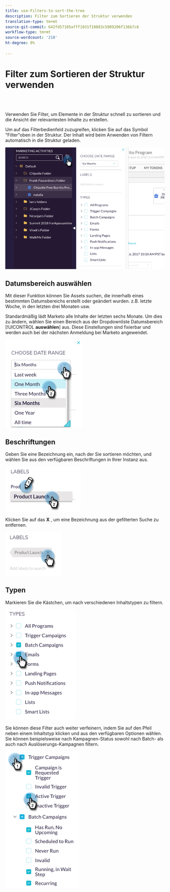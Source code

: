 ```yaml
---
title: use-Filters-to-sort-the-tree
description: Filter zum Sortieren der Struktur verwenden
translation-type: tm+mt
source-git-commit: 642fd57105afff1031f18883c5809206f136b7c6
workflow-type: tm+mt
source-wordcount: '210'
ht-degree: 0%

---
```



# Filter zum Sortieren der Struktur verwenden

<br> 

Verwenden Sie Filter, um Elemente in der Struktur schnell zu sortieren und die Ansicht der relevantesten Inhalte zu erstellen.

Um auf das Filterbedienfeld zuzugreifen, klicken Sie auf das Symbol &quot;Filter&quot;oben in der Struktur. Der Inhalt wird beim Anwenden von Filtern automatisch in die Struktur geladen.

![Bild eins](/help/sky/assets/tree/use-filters-to-sort-the-tree/use-filters-to-sort-the-tree-1.png)

## Datumsbereich auswählen

Mit dieser Funktion können Sie Assets suchen, die innerhalb eines bestimmten Datumsbereichs erstellt oder geändert wurden. z.B. letzte Woche, in den letzten drei Monaten usw.

Standardmäßig lädt Marketo alle Inhalte der letzten sechs Monate. Um dies zu ändern, wählen Sie einen Bereich aus der Dropdownliste Datumsbereich [!UICONTROL **auswählen**] aus. Diese Einstellungen sind fixierbar und werden auch bei der nächsten Anmeldung bei Marketo angewendet.

![Bild zwei](/help/sky/assets/tree/use-filters-to-sort-the-tree/use-filters-to-sort-the-tree-2.png)

## Beschriftungen

Geben Sie eine Bezeichnung ein, nach der Sie sortieren möchten, und wählen Sie aus den verfügbaren Beschriftungen in Ihrer Instanz aus.

![Bild drei](/help/sky/assets/tree/use-filters-to-sort-the-tree/use-filters-to-sort-the-tree-3.png)

Klicken Sie auf das **X** , um eine Bezeichnung aus der gefilterten Suche zu entfernen.

![Bild vier](/help/sky/assets/tree/use-filters-to-sort-the-tree/use-filters-to-sort-the-tree-4.png)

## Typen

Markieren Sie die Kästchen, um nach verschiedenen Inhaltstypen zu filtern.

![Bild fünf](/help/sky/assets/tree/use-filters-to-sort-the-tree/use-filters-to-sort-the-tree-5.png)

Sie können diese Filter auch weiter verfeinern, indem Sie auf den Pfeil neben einem Inhaltstyp klicken und aus den verfügbaren Optionen wählen. Sie können beispielsweise nach Kampagnen-Status sowohl nach Batch- als auch nach Auslöserungs-Kampagnen filtern.

![Bild sechs](/help/sky/assets/tree/use-filters-to-sort-the-tree/use-filters-to-sort-the-tree-6.png)
